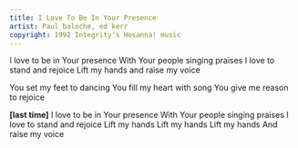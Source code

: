 ```yaml
---
title: I Love To Be In Your Presence
artist: Paul baloche, ed kerr
copyright: 1992 Integrity's Hosanna! music
---
```


I love to be in Your presence
With Your people singing praises
I love to stand and rejoice
Lift my hands and raise my voice

You set my feet to dancing
You fill my heart with song
You give me reason to rejoice

<strong>[last time]</strong>
I love to be in Your presence
With Your people singing praises
I love to stand and rejoice
Lift my hands
Lift my hands
Lift my hands
And raise my voice

